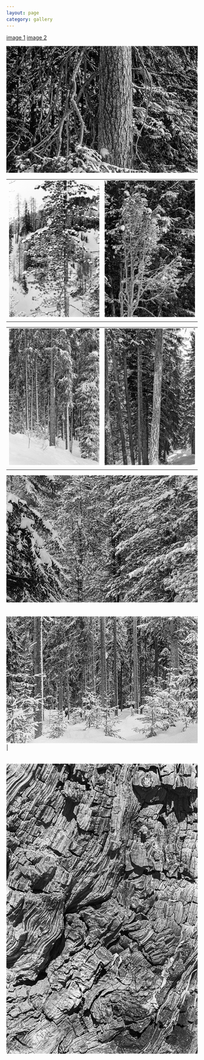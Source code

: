 ```yaml
---
layout: page
category: gallery
---
```


[image 1](/fig_conifers/Image-1.jpg)
[image 2](/fig_conifers/Image-2.jpg)



![](/fig_conifers/Image-1.jpg)

|||
|:------------------------:|:------------------------:|
|![](/fig_conifers/Image-2.jpg) | ![](/fig_conifers/Image-3.jpg)|
|||

|||
|:------------------------:|:------------------------:|
|![](/fig_conifers/Image-4.jpg) | ![](/fig_conifers/Image-5.jpg)|
|||


![](/fig_conifers/Image-6.jpg)
\
\
\
![](/fig_conifers/Image-7.jpg)|
\
\
\
![](/fig_conifers/Image-8.jpg)
